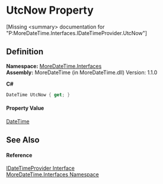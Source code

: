 # UtcNow Property


\[Missing &lt;summary&gt; documentation for "P:MoreDateTime.Interfaces.IDateTimeProvider.UtcNow"\]



## Definition
**Namespace:** <a href="N_MoreDateTime_Interfaces.md">MoreDateTime.Interfaces</a>  
**Assembly:** MoreDateTime (in MoreDateTime.dll) Version: 1.1.0

**C#**
``` C#
DateTime UtcNow { get; }
```



#### Property Value
<a href="https://learn.microsoft.com/dotnet/api/system.datetime" target="_blank" rel="noopener noreferrer">DateTime</a>

## See Also


#### Reference
<a href="T_MoreDateTime_Interfaces_IDateTimeProvider.md">IDateTimeProvider Interface</a>  
<a href="N_MoreDateTime_Interfaces.md">MoreDateTime.Interfaces Namespace</a>  
